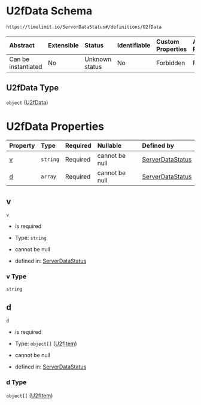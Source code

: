# U2fData Schema

```txt
https://timelimit.io/ServerDataStatus#/definitions/U2fData
```



| Abstract            | Extensible | Status         | Identifiable | Custom Properties | Additional Properties | Access Restrictions | Defined In                                                                            |
| :------------------ | :--------- | :------------- | :----------- | :---------------- | :-------------------- | :------------------ | :------------------------------------------------------------------------------------ |
| Can be instantiated | No         | Unknown status | No           | Forbidden         | Forbidden             | none                | [ServerDataStatus.schema.json\*](ServerDataStatus.schema.json "open original schema") |

## U2fData Type

`object` ([U2fData](serverdatastatus-definitions-u2fdata.md))

# U2fData Properties

| Property | Type     | Required | Nullable       | Defined by                                                                                                                                         |
| :------- | :------- | :------- | :------------- | :------------------------------------------------------------------------------------------------------------------------------------------------- |
| [v](#v)  | `string` | Required | cannot be null | [ServerDataStatus](serverdatastatus-definitions-u2fdata-properties-v.md "https://timelimit.io/ServerDataStatus#/definitions/U2fData/properties/v") |
| [d](#d)  | `array`  | Required | cannot be null | [ServerDataStatus](serverdatastatus-definitions-u2fdata-properties-d.md "https://timelimit.io/ServerDataStatus#/definitions/U2fData/properties/d") |

## v



`v`

* is required

* Type: `string`

* cannot be null

* defined in: [ServerDataStatus](serverdatastatus-definitions-u2fdata-properties-v.md "https://timelimit.io/ServerDataStatus#/definitions/U2fData/properties/v")

### v Type

`string`

## d



`d`

* is required

* Type: `object[]` ([U2fItem](serverdatastatus-definitions-u2fitem.md))

* cannot be null

* defined in: [ServerDataStatus](serverdatastatus-definitions-u2fdata-properties-d.md "https://timelimit.io/ServerDataStatus#/definitions/U2fData/properties/d")

### d Type

`object[]` ([U2fItem](serverdatastatus-definitions-u2fitem.md))
